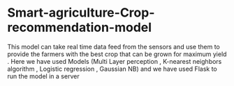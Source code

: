 # Smart-agriculture-Crop-recommendation-model
This model can take real time data feed from the sensors and use them to provide the farmers with the best crop that can be grown for maximum yield . Here we have used Models (Multi Layer perception  , K-nearest neighbors algorithm ,  Logistic regression , Gaussian NB) and we have used Flask to run the model in a server 
